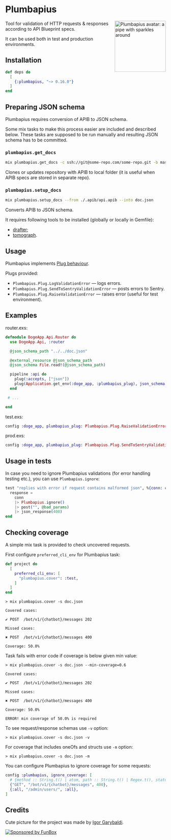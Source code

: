 # Plumbapius

<img align="right" width="160" height="160"
     alt="Plumbapius avatar: a pipe with sparkles around"
     src="./logo.png">

Tool for validation of HTTP requests & responses according to API Blueprint specs.

It can be used both in test and production environments.

## Installation

```elixir
def deps do
  [
    {:plumbapius, "~> 0.16.0"}
  ]
end
```

## Preparing JSON schema

Plumbapius requires conversion of APIB to JSON schema.

Some mix tasks to make this process easier are included and described below.
These tasks are supposed to be run manually and resulting JSON schema has to be committed.

### `plumbapius.get_docs`

```bash
mix plumbapius.get_docs -c ssh://git@some-repo.com/some-repo.git -b master
```

Clones or updates repository with APIB to local folder (it is useful when APIB specs are stored in separate repo).

### `plumbapius.setup_docs`

```bash
mix plumbapius.setup_docs --from ./.apib/api.apib --into doc.json
```

Converts APIB to JSON schema.

It requires following tools to be installed (globally or locally in Gemfile):

- [drafter](https://github.com/apiaryio/drafter);
- [tomograph](https://github.com/funbox/tomograph).

## Usage

Plumbapius implements [Plug behaviour](https://hexdocs.pm/plug/Plug.html).

Plugs provided:

- `Plumbapius.Plug.LogValidationError` — logs errors.
- `Plumbapius.Plug.SendToSentryValidationError` — posts errors to Sentry.
- `Plumbapius.Plug.RaiseValidationError` — raises error (useful for test environment).

## Examples

router.exs:

```elixir
defmodule DogeApp.Api.Router do
  use DogeApp.Api, :router

  @json_schema_path "../../doc.json"

  @external_resource @json_schema_path
  @json_schema File.read!(@json_schema_path)

  pipeline :api do
    plug(:accepts, ["json"])
    plug(Application.get_env(:doge_app, :plumbapius_plug), json_schema: @json_schema)
  end

 # ...

end
```

test.exs:

```elixir
config :doge_app, plumbapius_plug: Plumbapius.Plug.RaiseValidationError
```

prod.exs:

```elixir
config :doge_app, plumbapius_plug: Plumbapius.Plug.SendToSentryValidationError
```

## Usage in tests

In case you need to ignore Plumbapius validations (for error handling testing etc.), you can use `Plumbapius.ignore`:

```elixir
test "replies with error if request contains malformed json", %{conn: conn} do
  response =
    conn
    |> Plumbapius.ignore()
    |> post("", @bad_params)
    |> json_response(400)
end
```

## Checking coverage

A simple mix task is provided to check uncovered requests.

First configure `preferred_cli_env` for Plumbapius task:

```elixir
def project do
  [
    preferred_cli_env: [
      "plumbapius.cover": :test,
    ]
  ]
end
```

```
> mix plumbapius.cover -s doc.json

Covered cases:

✔ POST  /bot/v1/{chatbot}/messages 202

Missed cases:

✖ POST  /bot/v1/{chatbot}/messages 400

Coverage: 50.0%
```

Task fails with error code if coverage is below given min value:

```
> mix plumbapius.cover -s doc.json --min-coverage=0.6

Covered cases:

✔ POST  /bot/v1/{chatbot}/messages 202

Missed cases:

✖ POST  /bot/v1/{chatbot}/messages 400

Coverage: 50.0%

ERROR! min coverage of 50.0% is required
```

To see request/response schemas use `-v` option:

```
> mix plumbapius.cover -s doc.json -v
```

For coverage that includes oneOfs and structs use `-m` option:

```
> mix plumbapius.cover -s doc.json -m
```

You can configure Plumbapius to ignore coverage for some requests:

```elixir
config :plumbapius, ignore_coverage: [
  # {method :: String.t() | atom, path :: String.t() | Regex.t(), status :: pos_integer() | :all}
  {"GET", "/bot/v1/{chatbot}/messages", 400},
  {:all, "/admin/users/", :all},
]
```

## Credits

Cute picture for the project was made by [Igor Garybaldi](http://pandabanda.com/).

[![Sponsored by FunBox](https://funbox.ru/badges/sponsored_by_funbox_centered.svg)](https://funbox.ru)
